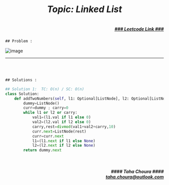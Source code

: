 <h1 align="center";"><em> Topic: Linked List</em></h1>
<h5 align="right"> <br/><a align="right" width="80" href="https://leetcode.com/problems/add-two-numbers/" target="_blank"><ins>### Leetcode Link ###</ins></a></h5>     
                                                                                                                                 
```diff
## Problem : 
```
                                                                                                                    
![image](https://user-images.githubusercontent.com/11164303/169709511-c3824c25-77c2-4947-9807-f418f0394074.png)



-------                    

<br/><br/>
 
```diff
## Solutions :
```                      
                         
```python
## Solution 1:  TC: O(n) / SC: O(n)    
class Solution:
    def addTwoNumbers(self, l1: Optional[ListNode], l2: Optional[ListNode]) -> Optional[ListNode]:
        dummy=ListNode()
        curr=dummy ; carry=0
        while l1 or l2 or carry:
            val1=(l1.val if l1 else 0)
            val2=(l2.val if l2 else 0)
            carry,rest=divmod(val1+val2+carry,10) 
            curr.next=ListNode(rest)
            curr=curr.next  
            l1=(l1.next if l1 else None)
            l2=(l2.next if l2 else None)
        return dummy.next

```
<br/>            
<h5 align="right" margin-right:12px>#### Taha Choura ####<br/><a align="right" width="70" href="#">taha.choura@outlook.com</a></h5> 
